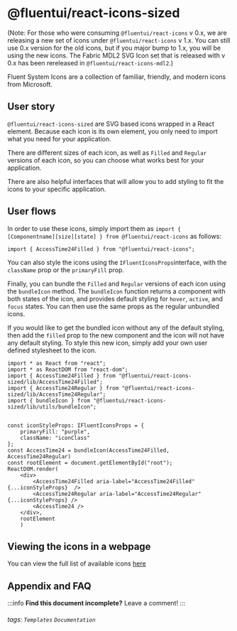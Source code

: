 @fluentui/react-icons-sized
===

(Note: For those who were consuming `@fluentui/react-icons` v 0.x, we are releasing a new set of icons under `@fluentui/react-icons` v 1.x. You can still use 0.x version for the old icons, but if you major bump to 1.x, you will be using the new icons. The Fabric MDL2 SVG Icon set that is released with v 0.x has been rereleased in `@fluentui/react-icons-mdl2`.)

Fluent System Icons are a collection of familiar, friendly, and modern icons from Microsoft.

User story
---

`@fluentui/react-icons-sized` are SVG based icons wrapped in a React element. Because each icon is its own element, you only need to import what you need for your application. 

There are different sizes of each icon, as well as `Filled` and `Regular` versions of each icon, so you can choose what works best for your application.

There are also helpful interfaces that will allow you to add styling to fit the icons to your specific application.

User flows
---
In order to use these icons, simply import them as `import { [Componentname][size][state] } from @fluentui/react-icons` as follows:

```tsx
import { AccessTime24Filled } from "@fluentui/react-icons";
```
You can also style the icons using the `IFluentIconsProps`interface, with the `className` prop or the `primaryFill` prop.

Finally, you can bundle the `Filled` and `Regular` versions of each icon using the `bundleIcon` method. The `bundleIcon` function returns a component with both states of the icon, and provides default styling for `hover`, `active`, and `focus` states. You can then use the same props as the regular unbundled icons.

If you would like to get the bundled icon without any of the default styling, then add the `filled` prop to the new component and the icon will not have any default styling. To style this new icon, simply add your own user defined stylesheet to the icon.



```tsx
import * as React from "react";
import * as ReactDOM from "react-dom";
import { AccessTime24Filled } from "@fluentui/react-icons-sized/lib/AccessTime24Filled";
import { AccessTime24Regular } from "@fluentui/react-icons-sized/lib/AccessTime24Regular";
import { bundleIcon } from "@fluentui/react-icons-sized/lib/utils/bundleIcon";


const iconStyleProps: IFluentIconsProps = {
    primaryFill: "purple",
    className: "iconClass"
};
const AccessTime24 = bundleIcon(AccessTime24Filled, AccessTime24Regular)
const rootElement = document.getElementById("root");
ReactDOM.render(
    <div>
        <AccessTime24Filled aria-label="AccessTime24Filled" {...iconStyleProps}  />
        <AccessTime24Regular aria-label="AccessTime24Regular" {...iconStyleProps} />
        <AccessTime24 />
    </div>, 
    rootElement
    )
```

Viewing the icons in a webpage
---
You can view the full list of available icons [here](https://github.com/microsoft/fluentui-system-icons/blob/master/icons.md)


## Appendix and FAQ

:::info
**Find this document incomplete?** Leave a comment!
:::

###### tags: `Templates` `Documentation`